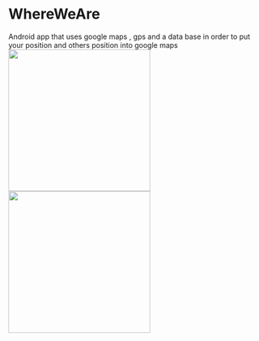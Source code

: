 # WhereWeAre
Android app that uses google maps , gps and a data base in order to put your position and others position into google maps
<img src="https://github.com/pedrob1ih/WhereWeAre/blob/master/screenShots/logIn.png" width="280">
<img src="https://github.com/pedrob1ih/WhereWeAre/blob/master/screenShots/map.png" width="280">

